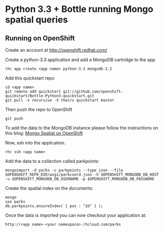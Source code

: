 Python 3.3 + Bottle running Mongo spatial queries
=============================

Running on OpenShift
----------------------------

Create an account at http://openshift.redhat.com/

Create a python-3.3 application and add a MongoDB cartridge to the app

    rhc app create <app name> python-3.3 mongodb-2.2

Add this quickstart repo

    cd <app name>
    git remote add quickstart git://github.com/openshift-quickstart/Bottle-Python3-quickstart.git
    git pull -s recursive -X theirs quickstart master
    
Then push the repo to OpenShift

    git push
    
To add the data to the MongoDB instance please follow the instructions on this blog:
[Mongo Spatial on OpenShift](https://openshift.redhat.com/community/blogs/spatial-mongodb-in-openshift-be-the-next-foursquare-part-1)

Now, ssh into the application.

    rhc ssh <app name>

Add the data to a collection called parkpoints:

    mongoimport -d parks -c parkpoints --type json --file $OPENSHIFT_REPO_DIR/wsgi/parkcoord.json -h $OPENSHIFT_MONGODB_DB_HOST -u $OPENSHIFT_MONGODB_DB_USERNAME -p $OPENSHIFT_MONGODB_DB_PASSWORD

Create the spatial index on the documents:

    mongo
    use parks
    db.parkpoints.ensureIndex( { pos : "2d" } );

Once the data is imported you can now checkout your application at:

    http://<app name>-<your namespace>.rhcloud.com/parks

